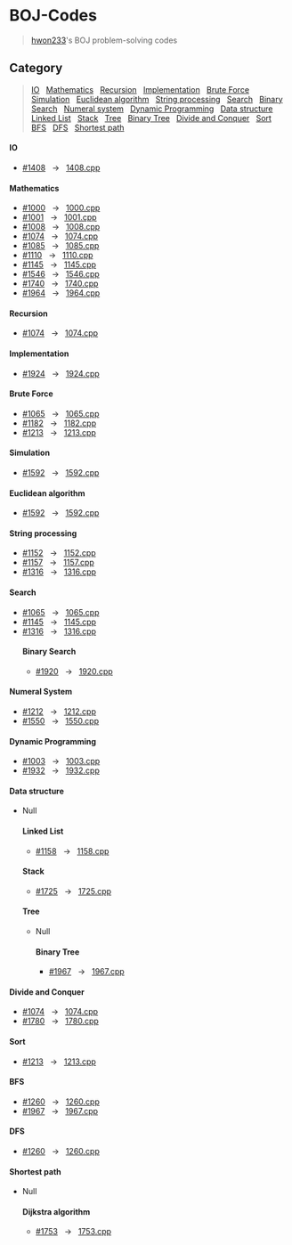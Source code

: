 
# BOJ-Codes

> [hwon233](https://www.acmicpc.net/user/hwon233)'s BOJ problem-solving codes


## Category

> [IO](#io) &nbsp; [Mathematics](#mathematics) &nbsp; [Recursion](#recursion) &nbsp; [Implementation](#implementation) &nbsp; [Brute Force](#brute-force) &nbsp; [Simulation](#simulation) &nbsp; [Euclidean algorithm](#euclidean-algorithm) &nbsp; [String processing](#string-processing) &nbsp; [Search](#search) &nbsp; [Binary Search](#binary-search) &nbsp; [Numeral system](#numberal-system) &nbsp; [Dynamic Programming](#dynamic-programming) &nbsp; [Data structure](#data-structure) &nbsp; [Linked List](#linked-list) &nbsp; [Stack](#stack) &nbsp; [Tree](#tree) &nbsp; [Binary Tree](#binary-tree) &nbsp; [Divide and Conquer](#divide-and-conquer) &nbsp; [Sort](#sort) &nbsp; [BFS](#bfs) &nbsp; [DFS](dfs) &nbsp; [Shortest path](#shortest-path)

#### IO
* [#1408](https://www.acmicpc.net/problem/1408) &nbsp; → &nbsp; [1408.cpp](1408.cpp)
#### Mathematics
* [#1000](https://www.acmicpc.net/problem/1000) &nbsp; → &nbsp; [1000.cpp](1000.cpp)
* [#1001](https://www.acmicpc.net/problem/1001) &nbsp; → &nbsp; [1001.cpp](1001.cpp)
* [#1008](https://www.acmicpc.net/problem/1008) &nbsp; → &nbsp; [1008.cpp](1008.cpp)
* [#1074](https://www.acmicpc.net/problem/1074) &nbsp; → &nbsp; [1074.cpp](1074.cpp)
* [#1085](https://www.acmicpc.net/problem/1085) &nbsp; → &nbsp; [1085.cpp](1085.cpp)
* [#1110](https://www.acmicpc.net/problem/1110) &nbsp; → &nbsp; [1110.cpp](1110.cpp)
* [#1145](https://www.acmicpc.net/problem/1145) &nbsp; → &nbsp; [1145.cpp](1145.cpp)
* [#1546](https://www.acmicpc.net/problem/1546) &nbsp; → &nbsp; [1546.cpp](1546.cpp)
* [#1740](https://www.acmicpc.net/problem/1740) &nbsp; → &nbsp; [1740.cpp](1740.cpp)
* [#1964](https://www.acmicpc.net/problem/1964) &nbsp; → &nbsp; [1964.cpp](1964.cpp)

#### Recursion
* [#1074](https://www.acmicpc.net/problem/1074) &nbsp; → &nbsp; [1074.cpp](1074.cpp)

#### Implementation
* [#1924](https://www.acmicpc.net/problem/1924) &nbsp; → &nbsp; [1924.cpp](1924.cpp)

#### Brute Force
* [#1065](https://www.acmicpc.net/problem/1065) &nbsp; → &nbsp; [1065.cpp](1065.cpp)
* [#1182](https://www.acmicpc.net/problem/1182) &nbsp; → &nbsp; [1182.cpp](1182.cpp)
* [#1213](https://www.acmicpc.net/problem/1213) &nbsp; → &nbsp; [1213.cpp](1213.cpp)

#### Simulation
* [#1592](https://www.acmicpc.net/problem/1592) &nbsp; → &nbsp; [1592.cpp](1592.cpp)

#### Euclidean algorithm
* [#1592](https://www.acmicpc.net/problem/1592) &nbsp; → &nbsp; [1592.cpp](1592.cpp)

#### String processing
* [#1152](https://www.acmicpc.net/problem/1152) &nbsp; → &nbsp; [1152.cpp](1152.cpp)
* [#1157](https://www.acmicpc.net/problem/1157) &nbsp; → &nbsp; [1157.cpp](1157.cpp)
* [#1316](https://www.acmicpc.net/problem/1316) &nbsp; → &nbsp; [1316.cpp](1316.cpp)

#### Search
* [#1065](https://www.acmicpc.net/problem/1065) &nbsp; → &nbsp; [1065.cpp](1065.cpp)
* [#1145](https://www.acmicpc.net/problem/1145) &nbsp; → &nbsp; [1145.cpp](1145.cpp)
* [#1316](https://www.acmicpc.net/problem/1316) &nbsp; → &nbsp; [1316.cpp](1316.cpp)
  #### Binary Search
  * [#1920](https://www.acmicpc.net/problem/1920) &nbsp; → &nbsp; [1920.cpp](1920.cpp)

#### Numeral System
* [#1212](https://www.acmicpc.net/problem/1212) &nbsp; → &nbsp; [1212.cpp](1212.cpp)
* [#1550](https://www.acmicpc.net/problem/1550) &nbsp; → &nbsp; [1550.cpp](1550.cpp)

#### Dynamic Programming
* [#1003](https://www.acmicpc.net/problem/1003) &nbsp; → &nbsp; [1003.cpp](1003.cpp)
* [#1932](https://www.acmicpc.net/problem/1932) &nbsp; → &nbsp; [1932.cpp](1932.cpp)

#### Data structure
* Null
  #### Linked List
  * [#1158](https://www.acmicpc.net/problem/1158) &nbsp; → &nbsp; [1158.cpp](1158.cpp)
  #### Stack
  * [#1725](https://www.acmicpc.net/problem/1725) &nbsp; → &nbsp; [1725.cpp](1725.cpp)
  #### Tree
  * Null
    #### Binary Tree
    * [#1967](https://www.acmicpc.net/problem/1967) &nbsp; → &nbsp; [1967.cpp](1967.cpp)

#### Divide and Conquer
* [#1074](https://www.acmicpc.net/problem/1074) &nbsp; → &nbsp; [1074.cpp](1074.cpp)
* [#1780](https://www.acmicpc.net/problem/1780) &nbsp; → &nbsp; [1780.cpp](1780.cpp)

#### Sort
* [#1213](https://www.acmicpc.net/problem/1213) &nbsp; → &nbsp; [1213.cpp](1213.cpp)

#### BFS
* [#1260](https://www.acmicpc.net/problem/1260) &nbsp; → &nbsp; [1260.cpp](1260.cpp)
* [#1967](https://www.acmicpc.net/problem/1967) &nbsp; → &nbsp; [1967.cpp](1967.cpp)

#### DFS
* [#1260](https://www.acmicpc.net/problem/1260) &nbsp; → &nbsp; [1260.cpp](1260.cpp)

#### Shortest path
* Null
  #### Dijkstra algorithm</summary><ul>
  * [#1753](https://www.acmicpc.net/problem/1753) &nbsp; → &nbsp; [1753.cpp](1753.cpp)
